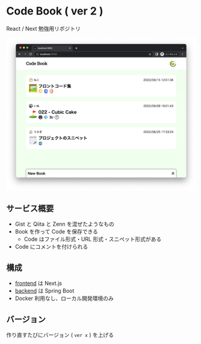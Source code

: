 # Code Book ( ver 2 )

React / Next 勉強用リポジトリ

![image](./top.png)

## サービス概要
- Gist と Qiita と Zenn を混ぜたようなもの
- Book を作って Code を保存できる
    - Code はファイル形式・URL 形式・スニペット形式がある
- Code にコメントを付けられる

## 構成
- [frontend](./front/code-book) は Next.js
- [backend](./back/code-book) は Spring Boot
- Docker 利用なし、ローカル開発環境のみ

## バージョン
作り直すたびにバージョン ( `ver x` ) を上げる

